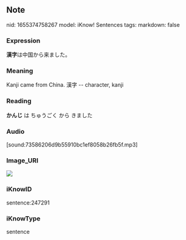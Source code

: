 ## Note
nid: 1655374758267
model: iKnow! Sentences
tags: 
markdown: false

### Expression
<b>漢字</b>は中国から来ました。

### Meaning
Kanji came from China.
漢字 -- character, kanji

### Reading
<b>かんじ</b> は ちゅうごく から きました

### Audio
[sound:73586206d9b55910bc1ef8058b26fb5f.mp3]

### Image_URI
<img src="7d1864ca1b65fa630af3191843a89d48.jpg">

### iKnowID
sentence:247291

### iKnowType
sentence

